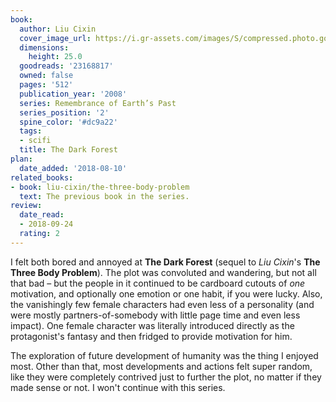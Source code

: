```yaml
---
book:
  author: Liu Cixin
  cover_image_url: https://i.gr-assets.com/images/S/compressed.photo.goodreads.com/books/1412064931l/23168817.jpg
  dimensions:
    height: 25.0
  goodreads: '23168817'
  owned: false
  pages: '512'
  publication_year: '2008'
  series: Remembrance of Earth’s Past
  series_position: '2'
  spine_color: '#dc9a22'
  tags:
  - scifi
  title: The Dark Forest
plan:
  date_added: '2018-08-10'
related_books:
- book: liu-cixin/the-three-body-problem
  text: The previous book in the series.
review:
  date_read:
  - 2018-09-24
  rating: 2
---
```


I felt both bored and annoyed at **The Dark Forest** (sequel to *Liu Cixin*'s **The Three Body Problem**). The plot was convoluted and wandering, but not all that bad – but the people in it continued to be cardboard cutouts of *one* motivation, and optionally one emotion or one habit, if you were lucky. Also, the vanishingly few female characters had even less of a personality (and were mostly partners-of-somebody with little page time and even less impact). One female character was literally introduced directly as the protagonist's fantasy and then fridged to provide motivation for him.

The exploration of future development of humanity was the thing I enjoyed most. Other than that, most developments and actions felt super random, like they were completely contrived just to further the plot, no matter if they made sense or not. I won't continue with this series.
